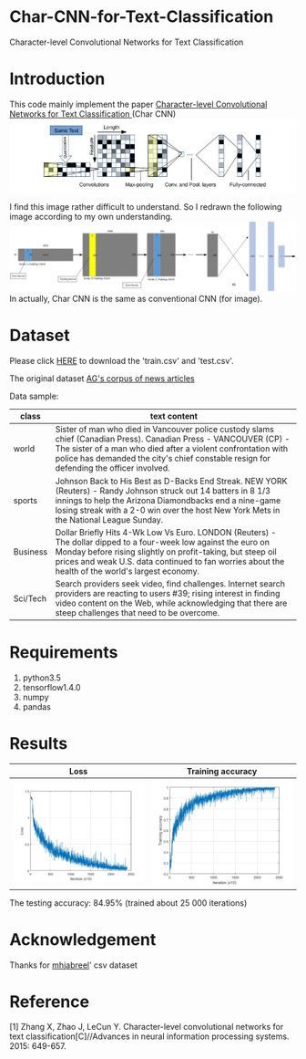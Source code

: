 # Char-CNN-for-Text-Classification
Character-level Convolutional Networks for Text Classification  

# Introduction
This code mainly implement the paper [Character-level Convolutional Networks for Text Classification ](https://arxiv.org/abs/1509.01626)(Char CNN)
![](https://github.com/MingtaoGuo/Char-CNN-for-Text-Classification/blob/master/IMAGES/model.jpg)

I find this image rather difficult to understand. So I redrawn the following image according to my own understanding.
![](https://github.com/MingtaoGuo/Char-CNN-for-Text-Classification/blob/master/IMAGES/MODEL_GMT.jpg)
In actually, Char CNN is the same as conventional CNN (for image).
# Dataset
Please click [HERE](https://github.com/mhjabreel/CharCNN/tree/master/data/ag_news_csv) to download the 'train.csv' and 'test.csv'.

The original dataset [AG's corpus of news articles](http://www.di.unipi.it/~gulli/AG_corpus_of_news_articles.html)

Data sample:

|class|text content|
|-|-|
|world|Sister of man who died in Vancouver police custody slams chief (Canadian Press). Canadian Press - VANCOUVER (CP) - The sister of a man who died after a violent confrontation with police has demanded the city's chief constable resign for defending the officer involved.|
|sports|Johnson Back to His Best as D-Backs End Streak. NEW YORK (Reuters) - Randy Johnson struck out 14 batters in  8 1/3 innings to help the Arizona Diamondbacks end a nine-game  losing streak with a 2-0 win over the host New York Mets in the  National League Sunday.|
|Business|Dollar Briefly Hits 4-Wk Low Vs Euro.  LONDON (Reuters) - The dollar dipped to a four-week low  against the euro on Monday before rising slightly on  profit-taking, but steep oil prices and weak U.S. data  continued to fan worries about the health of the world's  largest economy.|
|Sci/Tech|Search providers seek video, find challenges. Internet search providers are reacting to users #39; rising interest in finding video content on the Web, while acknowledging that there are steep challenges that need to be overcome.|
# Requirements
1. python3.5
2. tensorflow1.4.0
3. numpy
4. pandas
# Results
|Loss|Training accuracy|
|-|-|
|![](https://github.com/MingtaoGuo/Char-CNN-for-Text-Classification/blob/master/IMAGES/loss.jpg)|![](https://github.com/MingtaoGuo/Char-CNN-for-Text-Classification/blob/master/IMAGES/acc.jpg)|

The testing accuracy: 84.95% (trained about 25 000 iterations)
# Acknowledgement
Thanks for [mhjabreel](https://github.com/mhjabreel)' csv dataset
# Reference
[1] Zhang X, Zhao J, LeCun Y. Character-level convolutional networks for text classification[C]//Advances in neural information processing systems. 2015: 649-657.
